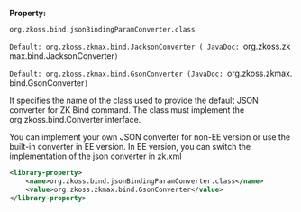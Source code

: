 **Property:**

`org.zkoss.bind.jsonBindingParamConverter.class`

`Default: org.zkoss.zkmax.bind.JacksonConverter ( JavaDoc: `org.zkoss.zkmax.bind.JacksonConverter`)`

`Default: org.zkoss.zkmax.bind.GsonConverter (JavaDoc: `org.zkoss.zkmax.bind.GsonConverter`)`

It specifies the name of the class used to provide the default JSON
converter for ZK Bind command. The class must implement the
<javadoc type="interface">org.zkoss.bind.Converter</javadoc> interface.

You can implement your own JSON converter for non-EE version or use the
built-in converter in EE version. In EE version, you can switch the
implementation of the json converter in zk.xml

``` xml
<library-property>
    <name>org.zkoss.bind.jsonBindingParamConverter.class</name>
    <value>org.zkoss.zkmax.bind.GsonConverter</value>
</library-property>
```
